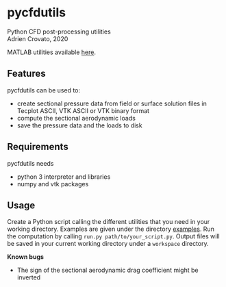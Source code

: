 # pycfdutils
Python CFD post-processing utilities  
Adrien Crovato, 2020

MATLAB utilities available [here](https://github.com/acrovato/mcfdutils).

## Features
pycfdutils can be used to:
- create sectional pressure data from field or surface solution files in Tecplot ASCII, VTK ASCII or VTK binary format
- compute the sectional aerodynamic loads
- save the pressure data and the loads to disk

## Requirements
pycfdutils needs
- python 3 interpreter and libraries
- numpy and vtk packages

## Usage
Create a Python script calling the different utilities that you need in your working directory. Examples are given under the directory [examples](examples/). Run the computation by calling `run.py path/to/your_script.py`. Output files will be saved in your current working directory under a `workspace` directory.

**Known bugs**  
- The sign of the sectional aerodynamic drag coefficient might be inverted
